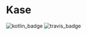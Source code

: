 # Kase
![kotlin_badge](https://img.shields.io/badge/language-Kotlin-orange.svg)
![travis_badge](https://api.travis-ci.org/blackbracken/Kase.svg?branch=master)